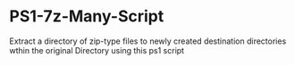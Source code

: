 # PS1-7z-Many-Script
 Extract a directory of zip-type files to newly created destination directories wthin the original Directory using this ps1 script
